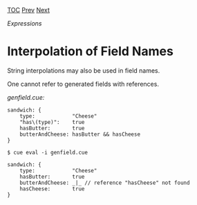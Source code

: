 [TOC](Readme.md) [Prev](interpolation.md) [Next](listcomp.md)

_Expressions_

# Interpolation of Field Names

String interpolations may also be used in field names.

One cannot refer to generated fields with references.

<!-- CUE editor -->
_genfield.cue:_
```
sandwich: {
    type:            "Cheese"
    "has\(type)":    true
    hasButter:       true
    butterAndCheese: hasButter && hasCheese
}
```

<!-- result -->
`$ cue eval -i genfield.cue`
```
sandwich: {
    type:            "Cheese"
    hasButter:       true
    butterAndCheese: _|_ // reference "hasCheese" not found
    hasCheese:       true
}
```